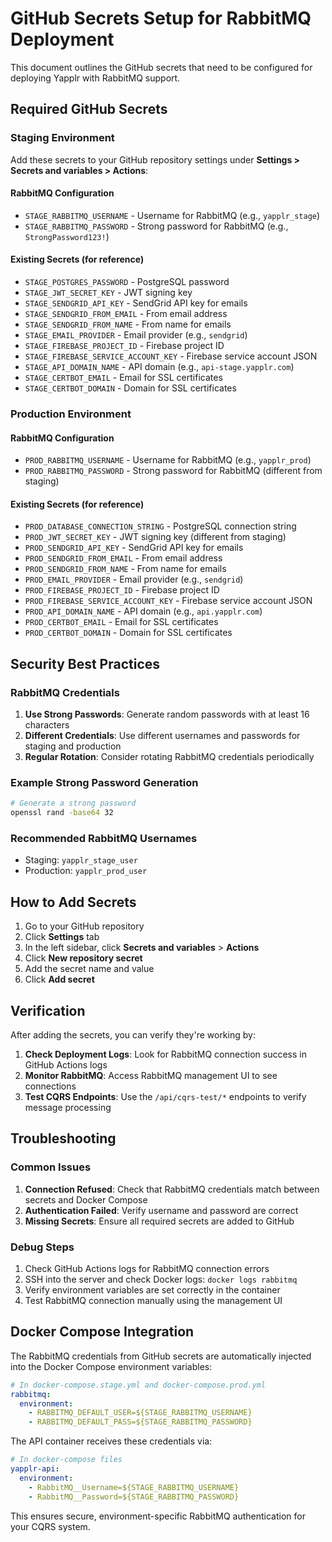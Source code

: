 # GitHub Secrets Setup for RabbitMQ Deployment

This document outlines the GitHub secrets that need to be configured for deploying Yapplr with RabbitMQ support.

## Required GitHub Secrets

### Staging Environment

Add these secrets to your GitHub repository settings under **Settings > Secrets and variables > Actions**:

#### RabbitMQ Configuration
- `STAGE_RABBITMQ_USERNAME` - Username for RabbitMQ (e.g., `yapplr_stage`)
- `STAGE_RABBITMQ_PASSWORD` - Strong password for RabbitMQ (e.g., `StrongPassword123!`)

#### Existing Secrets (for reference)
- `STAGE_POSTGRES_PASSWORD` - PostgreSQL password
- `STAGE_JWT_SECRET_KEY` - JWT signing key
- `STAGE_SENDGRID_API_KEY` - SendGrid API key for emails
- `STAGE_SENDGRID_FROM_EMAIL` - From email address
- `STAGE_SENDGRID_FROM_NAME` - From name for emails
- `STAGE_EMAIL_PROVIDER` - Email provider (e.g., `sendgrid`)
- `STAGE_FIREBASE_PROJECT_ID` - Firebase project ID
- `STAGE_FIREBASE_SERVICE_ACCOUNT_KEY` - Firebase service account JSON
- `STAGE_API_DOMAIN_NAME` - API domain (e.g., `api-stage.yapplr.com`)
- `STAGE_CERTBOT_EMAIL` - Email for SSL certificates
- `STAGE_CERTBOT_DOMAIN` - Domain for SSL certificates

### Production Environment

#### RabbitMQ Configuration
- `PROD_RABBITMQ_USERNAME` - Username for RabbitMQ (e.g., `yapplr_prod`)
- `PROD_RABBITMQ_PASSWORD` - Strong password for RabbitMQ (different from staging)

#### Existing Secrets (for reference)
- `PROD_DATABASE_CONNECTION_STRING` - PostgreSQL connection string
- `PROD_JWT_SECRET_KEY` - JWT signing key (different from staging)
- `PROD_SENDGRID_API_KEY` - SendGrid API key for emails
- `PROD_SENDGRID_FROM_EMAIL` - From email address
- `PROD_SENDGRID_FROM_NAME` - From name for emails
- `PROD_EMAIL_PROVIDER` - Email provider (e.g., `sendgrid`)
- `PROD_FIREBASE_PROJECT_ID` - Firebase project ID
- `PROD_FIREBASE_SERVICE_ACCOUNT_KEY` - Firebase service account JSON
- `PROD_API_DOMAIN_NAME` - API domain (e.g., `api.yapplr.com`)
- `PROD_CERTBOT_EMAIL` - Email for SSL certificates
- `PROD_CERTBOT_DOMAIN` - Domain for SSL certificates

## Security Best Practices

### RabbitMQ Credentials
1. **Use Strong Passwords**: Generate random passwords with at least 16 characters
2. **Different Credentials**: Use different usernames and passwords for staging and production
3. **Regular Rotation**: Consider rotating RabbitMQ credentials periodically

### Example Strong Password Generation
```bash
# Generate a strong password
openssl rand -base64 32
```

### Recommended RabbitMQ Usernames
- Staging: `yapplr_stage_user`
- Production: `yapplr_prod_user`

## How to Add Secrets

1. Go to your GitHub repository
2. Click **Settings** tab
3. In the left sidebar, click **Secrets and variables** > **Actions**
4. Click **New repository secret**
5. Add the secret name and value
6. Click **Add secret**

## Verification

After adding the secrets, you can verify they're working by:

1. **Check Deployment Logs**: Look for RabbitMQ connection success in GitHub Actions logs
2. **Monitor RabbitMQ**: Access RabbitMQ management UI to see connections
3. **Test CQRS Endpoints**: Use the `/api/cqrs-test/*` endpoints to verify message processing

## Troubleshooting

### Common Issues

1. **Connection Refused**: Check that RabbitMQ credentials match between secrets and Docker Compose
2. **Authentication Failed**: Verify username and password are correct
3. **Missing Secrets**: Ensure all required secrets are added to GitHub

### Debug Steps

1. Check GitHub Actions logs for RabbitMQ connection errors
2. SSH into the server and check Docker logs: `docker logs rabbitmq`
3. Verify environment variables are set correctly in the container
4. Test RabbitMQ connection manually using the management UI

## Docker Compose Integration

The RabbitMQ credentials from GitHub secrets are automatically injected into the Docker Compose environment variables:

```yaml
# In docker-compose.stage.yml and docker-compose.prod.yml
rabbitmq:
  environment:
    - RABBITMQ_DEFAULT_USER=${STAGE_RABBITMQ_USERNAME}
    - RABBITMQ_DEFAULT_PASS=${STAGE_RABBITMQ_PASSWORD}
```

The API container receives these credentials via:

```yaml
# In docker-compose files
yapplr-api:
  environment:
    - RabbitMQ__Username=${STAGE_RABBITMQ_USERNAME}
    - RabbitMQ__Password=${STAGE_RABBITMQ_PASSWORD}
```

This ensures secure, environment-specific RabbitMQ authentication for your CQRS system.
